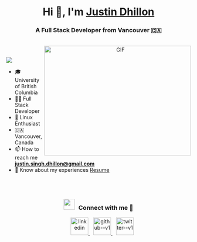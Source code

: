 <h1 align="center">Hi 👋, I'm <a href="https://github.com/justindhillon" target="blank">Justin Dhillon</a></h1>
<h3 align="center">A Full Stack Developer from Vancouver 🇨🇦 </h3>

<br>

<a target="_blank" align="center">
  <img align="right" top="500" height="300" width="400" alt="GIF" src="https://camo.githubusercontent.com/c1dcb74cc1c1835b1d716f5051499a2814c683c806b15f04b0eba492863703e9/68747470733a2f2f63646e2e6472696262626c652e636f6d2f75736572732f3733303730332f73637265656e73686f74732f363538313234332f6176656e746f2e676966">
</a>

<br>

![](https://komarev.com/ghpvc/?username=justindhillon)

- 🎓 University of British Columbia
- 🧑‍💻 Full Stack Developer 
- 🐧 Linux Enthusiast
- 🇨🇦 Vancouver, Canada
- 📫 How to reach me **justin.singh.dhillon@gmail.com**
- 📄 Know about my experiences <a href="https://github.com/justindhillon/justindhillon/blob/main/resume.pdf" target="blank">Resume</a>

<br/>
<br/>
<h3 align="center" > <img src="https://media.giphy.com/media/iY8CRBdQXODJSCERIr/giphy.gif" width="30" height="30" style="margin-right: 10px;">Connect with me 🤝 </h3>

<p align="center">

 <div align="center"  class="icons-social" style="margin-left: 10px;">
        <a style="margin-left: 10px;"  target="_blank" href="https://www.linkedin.com/in/justin-dhillon/">
          <img width="48" height="48" src="https://img.icons8.com/fluency/48/linkedin.png" alt="linkedin"/>
        </a>
        <a style="margin-left: 10px;" target="_blank" href="https://github.com/justindhillon">
          <img width="48" height="48" src="https://img.icons8.com/color/48/github--v1.png" alt="github--v1"/>
        </a>
        <a style="margin-left: 10px;" target="_blank" href="https://twitter.com/justindhillon0">
          <img width="48" height="48" src="https://img.icons8.com/color/48/twitter--v1.png" alt="twitter--v1"/>
        </a>
</div>

</p>
